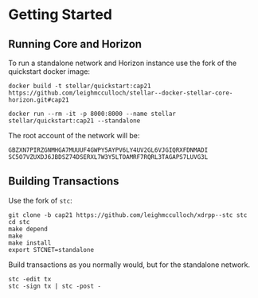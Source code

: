 # Getting Started

## Running Core and Horizon
To run a standalone network and Horizon instance use the fork of the quickstart docker image:

```
docker build -t stellar/quickstart:cap21 https://github.com/leighmcculloch/stellar--docker-stellar-core-horizon.git#cap21
```

```
docker run --rm -it -p 8000:8000 --name stellar stellar/quickstart:cap21 --standalone
```

The root account of the network will be:
```
GBZXN7PIRZGNMHGA7MUUUF4GWPY5AYPV6LY4UV2GL6VJGIQRXFDNMADI
SC5O7VZUXDJ6JBDSZ74DSERXL7W3Y5LTOAMRF7RQRL3TAGAPS7LUVG3L
```

## Building Transactions

Use the fork of `stc`:

```
git clone -b cap21 https://github.com/leighmcculloch/xdrpp--stc stc
cd stc
make depend
make
make install
export STCNET=standalone
```

Build transactions as you normally would, but for the standalone network.
```
stc -edit tx
stc -sign tx | stc -post -
```
